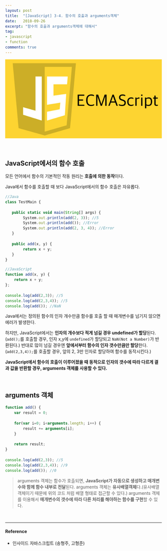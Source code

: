 ```yaml
---
layout: post
title:  "[JavaScript] 3-4. 함수의 호출과 arguments객체"
date:   2018-09-26
excerpt: "함수의 호출과 arguments객체에 대해서"
tag:
- javascript
- function
comments: true
---
```


![JavaScript](/assets/img/es5.png)

<br/>

## JavaScript에서의 함수 호출

모든 언어에서 함수의 기본적인 작동 원리는 **호출에 의한 동작**이다.

Java에서 함수를 호출할 때 보다 JavaScript에서의 함수 호출은 자유롭다.

```javascript 
//Java
class TestMain {

   public static void main(String[] args) {
		System.out.println(add(2, 3)); //5
        System.out.println(add()); //Error
		System.out.println(add(2, 3, 4)); //Error
   }

   public add(x, y) {
		return x + y;
   }
}

```

```javascript
//JavaScript
function add(x, y) {
	return x + y;
};

console.log(add(2,3)); //5
console.log(add(2,3,4)); //5
console.log(add()); //NaN
```

Java에서는 정의된 함수의 인자 개수만큼 함수를 호출 할 때 매개변수를 넘기지 않으면 에러가 발생한다.

하지만, JavaScript에서는 **인자의 개수보다 적게 넘길 경우 undefined가 할당**된다.(`add();`를 호출할 경우, 인자 x,y에 `undefined`가 할당되고 `NaN(Not a Number)`가 반환된다.)
반대로 많이 넘길 경우엔 **앞에서부터 함수의 인자 갯수만큼만 할당**한다.(`add(2,3,4));`를 호출할 경우, 앞의 2, 3만 인자로 할당하여 함수를 동작시킨다.)

**JavaScript에서 함수의 호출이 이루어졌을 때 동적으로 인자의 갯수에 따라 다르게 결과 값을 반환할 경우, arguments 객체를 사용할 수 있다.**

<br/>

## arguments 객체

```javascript
function add() {
	var result = 0;

    for(var i=0; i<arguments.length; i++) {
	    result += arguments[i];
    }

    return result;
}

console.log(add(2,3)); //5
console.log(add(2,3,4)); //9
console.log(add()); //0
```
> arguments 객체는 함수가 호출되면, **JavaScript가 자동으로 생성하고 매개변수와 함께 함수 내부로 전달**된다.
> arguments 객체는 **유사배열객체**다.(유사배열객체이기 때문에 위의 코드 처럼 배열 형태로 접근할 수 있다.)
> arguments 객체를 이용해서 **매개변수의 갯수에 따라 다른 처리를 해야하는 함수를 구현**할 수 있다.

<br/>


* * *
#### Reference
- 인사이드 자바스크립트 (송형주, 고형준)